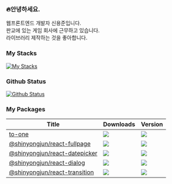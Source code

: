 ### 🔥안녕하세요.

웹프론트엔드 개발자 신용준입니다.<br />
판교에 있는 게임 회사에 근무하고 있습니다.<br />
라이브러리 제작하는 것을 좋아합니다.

### My Stacks
[![My Stacks](https://skillicons.dev/icons?i=js,ts,html,css,react,next,vue,nuxt,redux,pinia,jquery,nginx,mongodb)](https://skillicons.dev)

### Github Status
[![Github Status](https://streak-stats.demolab.com?user=flamecommit&theme=dark)](https://git.io/streak-stats)


### My Packages

|Title|Downloads|Version|
|-----|----|---|
|<a href="https://www.npmjs.com/package/to-one" target="_blank">to-one</a>|![](https://badgen.net/npm/dt/to-one)|![](https://badgen.net/npm/v/to-one)|
|<a href="https://www.npmjs.com/package/@shinyongjun/react-fullpage" target="_blank">@shinyongjun/react-fullpage</a>|![](https://badgen.net/npm/dt/@shinyongjun/react-fullpage)|![](https://badgen.net/npm/v/@shinyongjun/react-fullpage)|
|<a href="https://www.npmjs.com/package/@shinyongjun/react-datepicker" target="_blank">@shinyongjun/react-datepicker</a>|![](https://badgen.net/npm/dt/@shinyongjun/react-datepicker)|![](https://badgen.net/npm/v/@shinyongjun/react-datepicker)|
|<a href="https://www.npmjs.com/package/@shinyongjun/react-dialog" target="_blank">@shinyongjun/react-dialog</a>|![](https://badgen.net/npm/dt/@shinyongjun/react-dialog)|![](https://badgen.net/npm/v/@shinyongjun/react-dialog)|
|<a href="https://www.npmjs.com/package/@shinyongjun/react-transition" target="_blank">@shinyongjun/react-transition</a>|![](https://badgen.net/npm/dt/@shinyongjun/react-transition)|![](https://badgen.net/npm/v/@shinyongjun/react-transition)|


<!--
**flamecommit/flamecommit** is a ✨ _special_ ✨ repository because its `README.md` (this file) appears on your GitHub profile.

Here are some ideas to get you started:

- 🔭 I’m currently working on ...
- 🌱 I’m currently learning ...
- 👯 I’m looking to collaborate on ...
- 🤔 I’m looking for help with ...
- 💬 Ask me about ...
- 📫 How to reach me: ...
- 😄 Pronouns: ...
- ⚡ Fun fact: ...
-->

